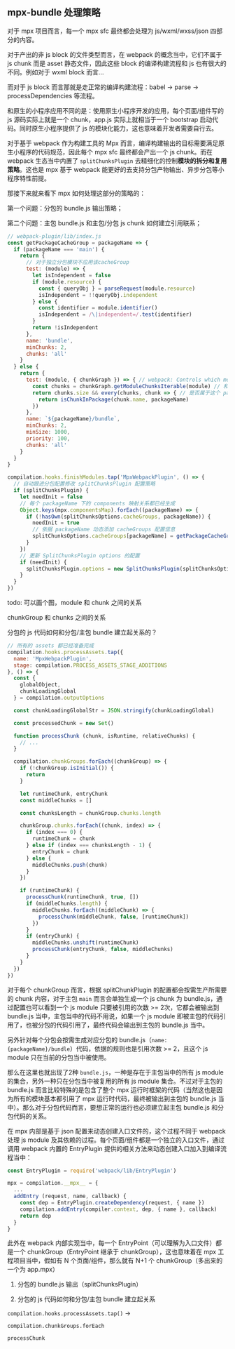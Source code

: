 ## mpx-bundle 处理策略

对于 mpx 项目而言，每一个 mpx sfc 最终都会处理为 js/wxml/wxss/json 四部分的内容。

对于产出的非 js block 的文件类型而言，在 webpack 的概念当中，它们不属于 js chunk 而是 asset 静态文件，因此这些 block 的编译构建流程和 js 也有很大的不同。例如对于 wxml block 而言...

而对于 js block 而言那就是走正常的编译构建流程：babel -> parse -> processDependencies 等流程。

和原生的小程序应用不同的是：使用原生小程序开发的应用，每个页面/组件写的 js 源码实际上就是一个 chunk，app.js 实际上就相当于一个 bootstrap 启动代码。同时原生小程序提供了 js 的模块化能力，这也意味着开发者需要自行去。

对于基于 webpack 作为构建工具的 Mpx 而言，编译构建输出的目标需要满足原生小程序的代码规范，因此每个 mpx sfc 最终都会产出一个 js chunk。而在 webpack 生态当中内置了 `splitChunksPlugin` 去精细化的控制**模块的拆分和复用策略**。这也是 mpx 基于 webpack 能更好的去支持分包产物输出、异步分包等小程序特性前提。

那接下来就来看下 mpx 如何处理这部分的策略的：

第一个问题：分包的 bundle.js 输出策略；

第二个问题：主包 bundle.js 和主包/分包 js chunk 如何建立引用联系；

```javascript
// webpack-plugin/lib/index.js
const getPackageCacheGroup = packageName => {
  if (packageName === 'main') {
    return {
      // 对于独立分包模块不应用该cacheGroup
      test: (module) => {
        let isIndependent = false
        if (module.resource) {
          const { queryObj } = parseRequest(module.resource)
          isIndependent = !!queryObj.independent
        } else {
          const identifier = module.identifier()
          isIndependent = /\|independent=/.test(identifier)
        }
        return !isIndependent
      },
      name: 'bundle',
      minChunks: 2,
      chunks: 'all'
    }
  } else {
    return {
      test: (module, { chunkGraph }) => { // webpack: Controls which modules are selected by this cache group
        const chunks = chunkGraph.getModuleChunksIterable(module) // 和这个 module 产生引用关系的所有 chunk
        return chunks.size && every(chunks, chunk => { // 是否属于这个 package
          return isChunkInPackage(chunk.name, packageName)
        })
      },
      name: `${packageName}/bundle`,
      minChunks: 2,
      minSize: 1000,
      priority: 100,
      chunks: 'all'
    }
  }
}

compilation.hooks.finishModules.tap('MpxWebpackPlugin', () => {
  // 自动跟进分包配置修改 splitChunksPlugin 配置策略
  if (splitChunksPlugin) {
    let needInit = false
    // 每个 packageName 下的 components 映射关系都已经生成
    Object.keys(mpx.componentsMap).forEach((packageName) => {
      if (!hasOwn(splitChunksOptions.cacheGroups, packageName)) {
        needInit = true
        // 依据 packageName 动态添加 cacheGroups 配置信息
        splitChunksOptions.cacheGroups[packageName] = getPackageCacheGroup(packageName)
      }
    })
    // 更新 SplitChunksPlugin options 的配置
    if (needInit) {
      splitChunksPlugin.options = new SplitChunksPlugin(splitChunksOptions).options
    }
  }
})
```

todo: 可以画个图，module 和 chunk 之间的关系

chunkGroup 和 chunks 之间的关系


分包的 js 代码如何和分包/主包 bundle 建立起关系的？

```javascript
// 所有的 assets 都已经准备完成
compilation.hooks.processAssets.tap({
  name: 'MpxWebpackPlugin',
  stage: compilation.PROCESS_ASSETS_STAGE_ADDITIONS
}, () => {
  const {
    globalObject,
    chunkLoadingGlobal
  } = compilation.outputOptions

  const chunkLoadingGlobalStr = JSON.stringify(chunkLoadingGlobal)

  const processedChunk = new Set()

  function processChunk (chunk, isRuntime, relativeChunks) {
    // ...
  }

  compilation.chunkGroups.forEach((chunkGroup) => {
    if (!chunkGroup.isInitial()) {
      return
    }

    let runtimeChunk, entryChunk
    const middleChunks = []

    const chunksLength = chunkGroup.chunks.length

    chunkGroup.chunks.forEach((chunk, index) => {
      if (index === 0) {
        runtimeChunk = chunk
      } else if (index === chunksLength - 1) {
        entryChunk = chunk
      } else {
        middleChunks.push(chunk)
      }
    })

    if (runtimeChunk) {
      processChunk(runtimeChunk, true, [])
      if (middleChunks.length) {
        middleChunks.forEach((middleChunk) => {
          processChunk(middleChunk, false, [runtimeChunk])
        })
      }
      if (entryChunk) {
        middleChunks.unshift(runtimeChunk)
        processChunk(entryChunk, false, middleChunks)
      }
    }
  })
})
```

对于每个 chunkGroup 而言，根据 splitChunkPlugin 的配置都会按需生产所需要的 chunk 内容，对于主包 `main` 而言会单独生成一个 js chunk 为 bundle.js，通过配置也可以看到一个 js module 只要被引用的次数 >= 2次，它都会被输出到 bundle.js 当中，主包当中的代码不用说，如果一个 js module 即被主包的代码引用了，也被分包的代码引用了，最终代码会输出到主包的 bundle.js 当中。

另外针对每个分包会按需生成对应分包的 bundle.js（`name: {packageName}/bundle`）代码，依据的规则也是引用次数 >= 2，且这个 js module 只在当前的分包当中被使用。

那么在这里也就出现了2种 `bundle.js`，一种是存在于主包当中的所有 js module 的集合，另外一种只在分包当中被复用的所有 js module 集合。不过对于主包的 bundle.js 而言比较特殊的是包含了整个 mpx 运行时框架的代码（当然这也是因为所有的模块基本都引用了 mpx 运行时代码，最终被输出到主包的 bundle.js 当中）。那么对于分包代码而言，要想正常的运行也必须建立起主包 bundle.js 和分包代码的关系。




在 mpx 内部是基于 json 配置来动态创建入口文件的，这个过程不同于 webpack 处理 js module 及其依赖的过程。每个页面/组件都是一个独立的入口文件，通过调用 webpack 内置的 EntryPlugin 提供的相关方法来动态创建入口加入到编译流程当中：

```javascript
const EntryPlugin = require('webpack/lib/EntryPlugin')

mpx = compilation.__mpx__ = {
  ...
  addEntry (request, name, callback) {
    const dep = EntryPlugin.createDependency(request, { name })
    compilation.addEntry(compiler.context, dep, { name }, callback)
    return dep
  }
}
```

此外在 webpack 内部实现当中，每一个 EntryPoint（可以理解为入口文件）都是一个 chunkGroup（EntryPoint 继承于 chunkGroup），这也意味着在 mpx 工程项目当中，假如有 N 个页面/组件，那么就有 N+1 个 chunkGroup（多出来的一个为 app.mpx）




1. 分包的 bundle.js 输出（splitChunksPlugin）

2. 分包的 js 代码如何和分包/主包 bundle 建立起关系

`compilation.hooks.processAssets.tap()` ->

`compilation.chunkGroups.forEach`

`processChunk`